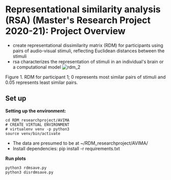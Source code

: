 # Representational similarity analysis (RSA) (Master's Research Project 2020-21): Project Overview #
- create representational dissimilarity matrix (RDM) for participants using pairs of audio-visual stimuli, reflecting Euclidean distances between the stimuli
-  rsa characterizes the representation of stimuli in an individual's brain or a computational model 
![rdm_2](https://user-images.githubusercontent.com/74196907/103459655-c3ab8c00-4cc5-11eb-9be1-1fe3de506d62.png)

Figure 1. RDM for participant 1; 0 represents most similar pairs of stimuli and 0.05 represents least similar pairs. 
## Set up ## 
**Setting up the environment:**

```
cd RDM_researchproject/AVIMA
# CREATE VIRTUAL ENVIRONMENT
# virtualenv venv -p python3
source venv/bin/activate
```
- The data are presumed to be at ~/RDM_researchproject/AVIMA/
- Install dependencies: pip install -r requirements.txt

**Run plots**
```
python3 rdmsave.py
python3 disrdmsave.py
```
